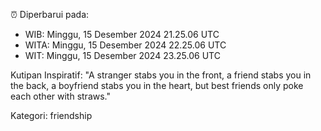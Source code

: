 ⏰ Diperbarui pada:
- WIB: Minggu, 15 Desember 2024 21.25.06 UTC
- WITA: Minggu, 15 Desember 2024 22.25.06 UTC
- WIT: Minggu, 15 Desember 2024 23.25.06 UTC

Kutipan Inspiratif:
"A stranger stabs you in the front, a friend stabs you in the back, a boyfriend stabs you in the heart, but best friends only poke each other with straws."


Kategori: friendship

